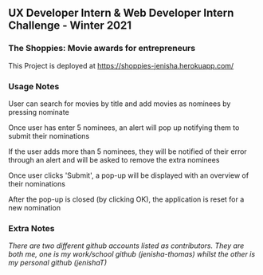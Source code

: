 ## UX Developer Intern & Web Developer Intern Challenge - Winter 2021

### The Shoppies: Movie awards for entrepreneurs

This Project is deployed at https://shoppies-jenisha.herokuapp.com/

### Usage Notes

User can search for movies by title and add movies as nominees by pressing nominate

Once user has enter 5 nominees, an alert will pop up notifying them to submit their nominations

If the user adds more than 5 nominees, they will be notified of their error through an alert and will be asked to remove the extra nominees

Once user clicks 'Submit', a pop-up will be displayed with an overview of their nominations

After the pop-up is closed (by clicking OK), the application is reset for a new nomination

### Extra Notes

*There are two different github accounts listed as contributors. They are both me, one is my work/school github (jenisha-thomas) whilst the other is my personal github (jenishaT)*
